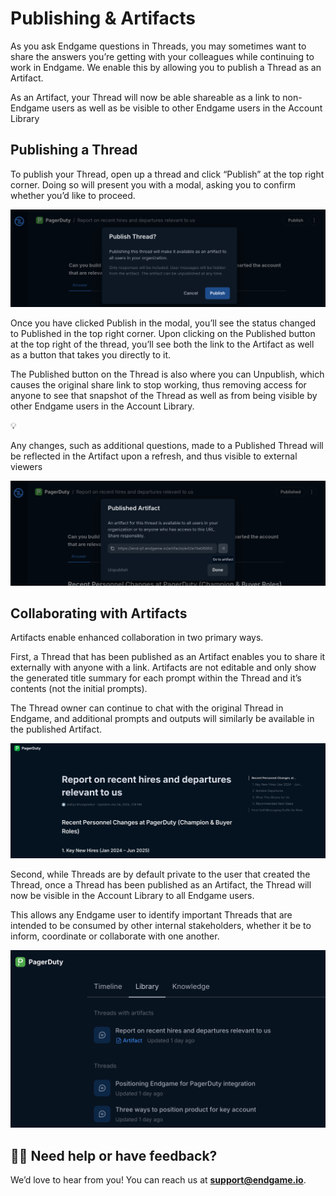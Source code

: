 # Publishing & Artifacts

As you ask Endgame questions in Threads, you may sometimes want to share the answers you’re getting with your colleagues while continuing to work in Endgame. We enable this by allowing you to publish a Thread as an Artifact. 

As an Artifact, your Thread will now be able shareable as a link to non-Endgame users as well as be visible to other Endgame users in the Account Library

## Publishing a Thread

To publish your Thread, open up a thread and click “Publish” at the top right corner. Doing so will present you with a modal, asking you to confirm whether you’d like to proceed.

![Screenshot 2025-06-24 at 1.17.31 PM.png](Publishing%20&%20Artifacts%2021d0ee6f29db804785d0df58896a9ba4/Screenshot_2025-06-24_at_1.17.31_PM.png)

Once you have clicked Publish in the modal, you’ll see the status changed to Published in the top right corner. Upon clicking on the Published button at the top right of the thread, you’ll see both the link to the Artifact as well as a button that takes you directly to it. 

The Published button on the Thread is also where you can Unpublish, which causes the original share link to stop working, thus removing access for anyone to see that snapshot of the Thread as well as from being visible by other Endgame users in the Account Library.

<aside>
💡

Any changes, such as additional questions, made to a Published Thread will be reflected in the Artifact upon a refresh, and thus visible to external viewers

</aside>

![Screenshot 2025-06-24 at 1.18.56 PM.png](Publishing%20&%20Artifacts%2021d0ee6f29db804785d0df58896a9ba4/Screenshot_2025-06-24_at_1.18.56_PM.png)

## Collaborating with Artifacts

Artifacts enable enhanced collaboration in two primary ways. 

First, a Thread that has been published as an Artifact enables you to share it externally with anyone with a link. Artifacts are not editable and only show the generated title summary for each prompt within the Thread and it’s contents (not the initial prompts).

The Thread owner can continue to chat with the original Thread in Endgame, and additional prompts and outputs will similarly be available in the published Artifact. 

![image.png](Publishing%20&%20Artifacts%2021d0ee6f29db804785d0df58896a9ba4/35961a84-d9fe-42a2-8d01-98bc11595150.png)

Second, while Threads are by default private to the user that created the Thread, once a Thread has been published as an Artifact, the Thread will now be visible in the Account Library to all Endgame users. 

This allows any Endgame user to identify important Threads that are intended to be consumed by other internal stakeholders, whether it be to inform, coordinate or collaborate with one another.

![image.png](Publishing%20&%20Artifacts%2021d0ee6f29db804785d0df58896a9ba4/image.png)

## **💁‍♀️ Need help or have feedback?**

We’d love to hear from you! You can reach us at [**support@endgame.io**](mailto:support@endgame.io).